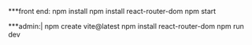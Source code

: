 ***front end: 
npm install
npm install react-router-dom
npm start

***admin:|
npm create vite@latest
npm install react-router-dom
npm run dev
